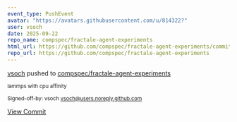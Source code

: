 ```yaml
---
event_type: PushEvent
avatar: "https://avatars.githubusercontent.com/u/814322?"
user: vsoch
date: 2025-09-22
repo_name: compspec/fractale-agent-experiments
html_url: https://github.com/compspec/fractale-agent-experiments/commit/d166ee4b158ab16e117350b18f48a4f125123f73
repo_url: https://github.com/compspec/fractale-agent-experiments
---
```


<a href='https://github.com/vsoch' target='_blank'>vsoch</a> pushed to <a href='https://github.com/compspec/fractale-agent-experiments' target='_blank'>compspec/fractale-agent-experiments</a>

<small>lammps with cpu affinity

Signed-off-by: vsoch <vsoch@users.noreply.github.com></small>

<a href='https://github.com/compspec/fractale-agent-experiments/commit/d166ee4b158ab16e117350b18f48a4f125123f73' target='_blank'>View Commit</a>